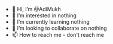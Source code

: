 - 👋 Hi, I’m @AdiMukh
- 👀 I’m interested in nothing
- 🌱 I’m currently learning nothing
- 💞️ I’m looking to collaborate on nothing
- 📫 How to reach me - don't reach me 

<!---
AdiMukh/AdiMukh is a ✨ special ✨ repository because its `README.md` (this file) appears on your GitHub profile.
You can click the Preview link to take a look at your changes.
--->
